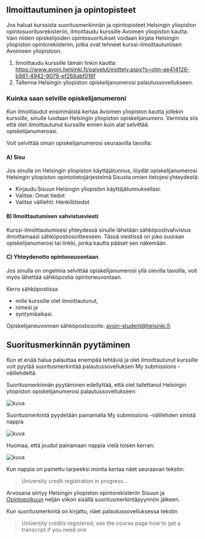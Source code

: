 
## Ilmoittautuminen ja opintopisteet 

Jos haluat kurssista suoritusmerkinnän ja opintopisteet Helsingin yliopiston opintosuoritusrekisteriin, ilmoittaudu kurssille Avoimen yliopiston kautta. Vain niiden opiskelijoiden opintosuoritukset voidaan kirjata Helsingin yliopiston opintorekisteriin, jotka ovat tehneet kurssi-ilmoittautumisen Avoimeen yliopistoon. 

1. Ilmoittaudu kurssille tämän linkin kautta: <https://www.avoin.helsinki.fi/palvelut/esittely.aspx?s=otm-ae414126-b981-4942-9079-ef268abf016f>
2. Tallenna Helsingin yliopiston opiskelijanumerosi palautussovellukseen. 

### Kuinka saan selville opiskelijanumeroni

Kun ilmoittaudut ensimmäistä kertaa Avoimen yliopiston kautta jollekin kurssille, sinulle luodaan Helsingin yliopiston opiskelijanumero. Varmista siis että olet ilmoittautunut kurssille ennen kuin alat selvittää opiskelijanumeroasi. 

Voit selvittää oman opiskelijanumerosi seuraavilla tavoilla: 

#### A) Sisu 

Jos sinulla on Helsingin yliopiston käyttäjätunnus, löydät opiskelijanumerosi Helsingin yliopiston opintotietojärjestelmä Sisusta omien tietojesi yhteydestä: 
- Kirjaudu Sisuun Helsingin yliopiston käyttäjätunnuksellasi.  
- Valitse: Omat tiedot 
- Valitse välilehti: Henkilötiedot 

#### B) Ilmoittautumisen vahvistusviesti

Kurssi-ilmoittautumisesi yhteydessä sinulle lähetään sähköpostivahvistus ilmoittamaasi sähköpostiosoitteeseen. Tässä viestissä on joko suoraan opiskelijanumerosi tai linkki, jonka kautta pääset sen näkemään. 

#### C) Yhteydenotto opintoneuvontaan

Jos sinulla on ongelmia selvittää opiskelijanumerosi yllä olevilla tavoilla, voit myös lähettää sähköpostia opintoneuvontaan. 

Kerro sähköpostissa 
- mille kurssille olet ilmoittautunut, 
- nimesi ja 
- syntymäaikasi. 

Opiskelijaneuvonnan sähköpostiosoite: <avoin-student@helsinki.fi> 

## Suoritusmerkinnän pyytäminen

Kun et enää halua palauttaa enempää tehtäviä ja olet ilmoittautunut kurssille voit pyytää suoritusmerkintää palautussovelluksen My submissions -välilehdeltä.

Suoritusmerkinnän pyytäminen edellyttää, että olet tallettanut Helsingin yliopiston opiskelijanumerosi palautussovellukseen:

![kuva](https://raw.githubusercontent.com/mluukkai/WebPalvelinohjelmointi2022/main/images/ilmo-1.png)

Suoritusmerkintä pyydetään painamalla My submissions -välilehden sinistä nappia

![kuva](https://raw.githubusercontent.com/mluukkai/WebPalvelinohjelmointi2022/main/images/ilmo-2.png)

Huomaa, että joudut painamaan nappia vielä toisen kerran:

![kuva](https://raw.githubusercontent.com/mluukkai/WebPalvelinohjelmointi2022/main/images/ilmo-3.png)

Kun nappia on painettu tarpeeksi monta kertaa näet seuraavan tekstin:

> University credit registration in progress...

Arvosana siirtyy Helsingin yliopiston opintorekisteriin Sisuun ja [Opintopolkuun](https://opintopolku.fi/oma-opintopolku/) neljän viikon sisällä suoritusmerkintäpyynnön jälkeen.

Kun suoritusmerkintä on kirjattu, näet palautussovelluksessa tekstin

> University credits registered, see the course page how to get a transcript if you need one